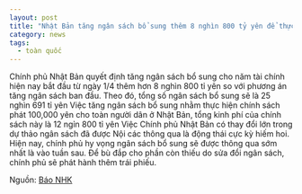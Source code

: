 ```yaml
---
layout: post
title: "Nhật Bản tăng ngân sách bổ sung thêm 8 nghìn 800 tỷ yên để thực hiện chính sách phát trợ cấp 100,000 yên"
category: news
tags: 
  - toàn quốc
---
```

Chính phủ Nhật Bản quyết định tăng ngân sách bổ sung cho năm tài chính hiện nay bắt đầu từ ngày 1/4 thêm hơn 8 nghìn 800 tỉ yên so với phương án tăng ngân sách ban đầu. Theo đó, tổng số ngân sách bổ sung sẽ là 25 nghìn 691 tỉ   yên
Việc tăng ngân sách bổ sung nhằm thực hiện chính sách phát 100,000 yên cho toàn người dân ở Nhật Bản, tổng kinh phí của chính sách này là 12 ngỉn 800 tỉ yên
Việc Chính phủ Nhật Bản có thay đổi lớn trong dự thảo ngân sách đã được Nội các thông qua là động thái cực kỳ hiếm hoi. Hiện nay, chính phủ hy vọng ngân sách bổ sung sẽ được thông qua sớm nhất là vào tuần sau.
Để bù đắp cho phần còn thiếu do sửa đổi ngân sách, chính phủ sẽ phát hành thêm trái phiếu.

Nguồn: [Báo NHK](https://www3.nhk.or.jp/news/html/20200420/k10012396101000.html)
